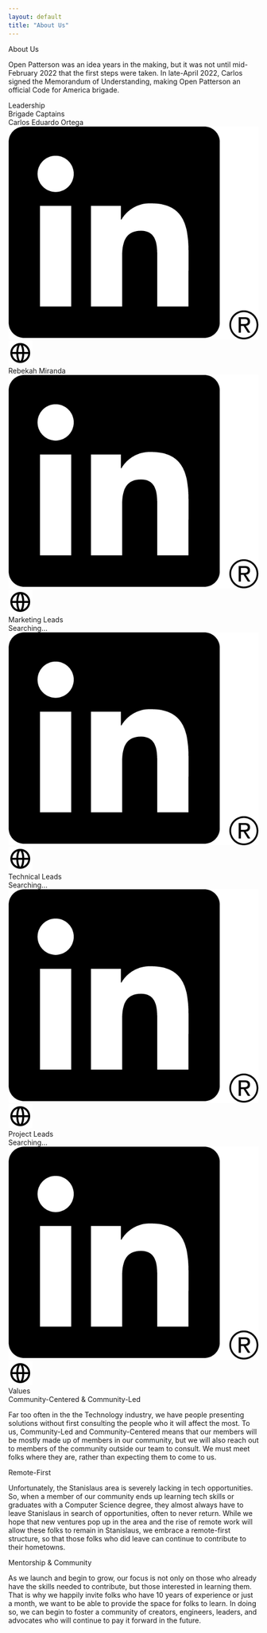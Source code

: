 ```yaml
---
layout: default
title: "About Us"
---
```


<section id="about-us">
    <div class="flex-col w-2/3 m-auto">
        <div class="text-4xl py-10 text-center font-bold">About Us</div>
        <p>Open Patterson was an idea years in the making, but it was not until mid-February 2022 that the first steps
            were taken. In late-April 2022, Carlos signed the Memorandum of Understanding, making Open Patterson an
            official Code for America brigade.</p>
    </div>
</section>
<section id="leadership">
    <div class="flex-col w-2/3 m-auto pb-10">
        <div class="text-4xl py-10 text-center font-bold">Leadership</div>
        <div class="text-2xl text-center font-bold">Brigade Captains</div>
        <div class="items-center justify-center flex py-2">
            <a class="px-2">Carlos Eduardo Ortega</a>
            <a href="#" target="_blank">
                <img src="/assets/icons/linkedin-logo.png" alt="LinkedIn" class="px-1 h-5" />
            </a>
            <a href="#" target="_blank">
                <img src="/assets/icons/globe.svg" alt="Website" class="px-1 h-7" />
            </a>
        </div>
        <div class="items-center justify-center flex">
            <a class="px-2">Rebekah Miranda</a>
            <a href="#" target="_blank">
                <img src="/assets/icons/linkedin-logo.png" alt="LinkedIn" class="px-1 h-5" />
            </a>
            <a href="#" target="_blank">
                <img src="/assets/icons/globe.svg" alt="Website" class="px-1 h-7" />
            </a>
        </div>
        <div class="text-2xl text-center font-bold pt-10">Marketing Leads</div>
        <div class="items-center justify-center flex py-2">
            <a class="px-2">Searching...</a>
            <a href="#" target="_blank">
                <img src="/assets/icons/linkedin-logo.png" alt="LinkedIn" class="px-1 h-5" />
            </a>
            <a href="#" target="_blank">
                <img src="/assets/icons/globe.svg" alt="Website" class="px-1 h-7" />
            </a>
        </div>
        <div class="text-2xl text-center font-bold pt-10">Technical Leads</div>
        <div class="items-center justify-center flex py-2">
            <a class="px-2">Searching...</a>
            <a href="#" target="_blank">
                <img src="/assets/icons/linkedin-logo.png" alt="LinkedIn" class="px-1 h-5" />
            </a>
            <a href="#" target="_blank">
                <img src="/assets/icons/globe.svg" alt="Website" class="px-1 h-7" />
            </a>
        </div>
        <div class="text-2xl text-center font-bold pt-10">Project Leads</div>
        <div class="items-center justify-center flex py-2">
            <a class="px-2">Searching...</a>
            <a href="#" target="_blank">
                <img src="/assets/icons/linkedin-logo.png" alt="LinkedIn" class="px-1 h-5" />
            </a>
            <a href="#" target="_blank">
                <img src="/assets/icons/globe.svg" alt="Website" class="px-1 h-7" />
            </a>
        </div>
    </div>
</section>
<section id="values">
    <div class="flex-col w-2/3 m-auto pb-10">
        <div class="text-4xl py-10 text-center font-bold">Values</div>
        <div class="text-2xl text-center font-bold">Community-Centered & Community-Led</div>
        <p class="text-center">Far too often in the the Technology industry, we have people presenting solutions without first consulting the people who it will affect the most. To us, Community-Led and Community-Centered means that our members will be mostly made up of members in our community, but we will also reach out to members of the community outside our team to consult. We must meet folks where they are, rather than expecting them to come to us.</p>
        <div class="text-2xl text-center font-bold pt-4">Remote-First</div>
        <p class="text-center">Unfortunately, the Stanislaus area is severely lacking in tech opportunities. So, when a member of our community ends up learning tech skills or graduates with a Computer Science degree, they almost always have to leave Stanislaus in search of opportunities, often to never return. While we hope that new ventures pop up in the area and the rise of remote work will allow these folks to remain in Stanislaus, we embrace a remote-first structure, so that those folks who did leave can continue to contribute to their hometowns.</p>
        <div class="text-2xl text-center font-bold pt-4">Mentorship & Community</div>
        <p class="text-center">As we launch and begin to grow, our focus is not only on those who already have the skills needed to contribute, but those interested in learning them. That is why we happily invite folks who have 10 years of experience or just a month, we want to be able to provide the space for folks to learn. In doing so, we can begin to foster a community of creators, engineers, leaders, and advocates who will continue to pay it forward in the future.</p>
    </div>
</section>